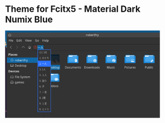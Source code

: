 
# Theme for Fcitx5 - Material Dark Numix Blue

![preview](resource/fcitx5-dark-numix-blue-preview.png)
